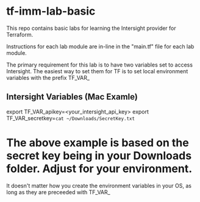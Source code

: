 # tf-imm-lab-basic


This repo contains basic labs for learning the Intersight provider for Terraform.

  Instructions for each lab module are in-line in the "main.tf" file
  for each lab module.

The primary requirement for this lab is to have two variables set to access Intersight.
The easiest way to set them for TF is to set local environment variables with the prefix TF_VAR_

## Intersight Variables (Mac Examle)
export TF_VAR_apikey=<your_intersight_api_key>
export TF_VAR_secretkey=`cat ~/Downloads/SecretKey.txt` 
# The above example is based on the secret key being in your Downloads folder.  Adjust for your environment.

It doesn't matter how you create the environment variables in your OS, as long as they are preceeded with TF_VAR_
